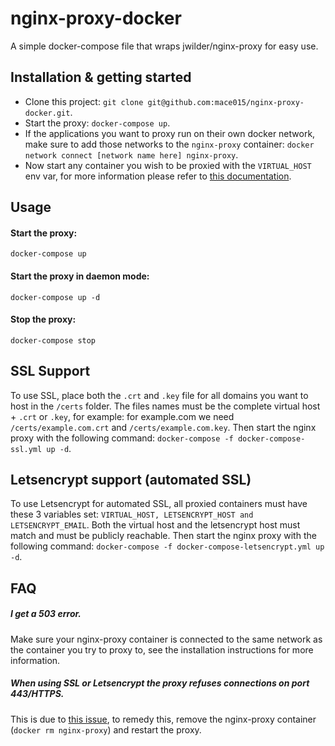 # nginx-proxy-docker
A simple docker-compose file that wraps jwilder/nginx-proxy for easy use.

## Installation & getting started

- Clone this project: `git clone git@github.com:mace015/nginx-proxy-docker.git`.
- Start the proxy: `docker-compose up`.
- If the applications you want to proxy run on their own docker network, make sure to add those networks to the `nginx-proxy` container: `docker network connect [network name here] nginx-proxy`.
- Now start any container you wish to be proxied with the `VIRTUAL_HOST` env var, for more information please refer to [this documentation](https://github.com/jwilder/nginx-proxy).

## Usage

#### Start the proxy:

`docker-compose up`

#### Start the proxy in daemon mode:

`docker-compose up -d`

#### Stop the proxy:

`docker-compose stop`

## SSL Support
To use SSL, place both the `.crt` and `.key` file for all domains you want to host in the `/certs` folder.
The files names must be the complete virtual host + `.crt` or `.key`, for example: for example.com we need `/certs/example.com.crt` and `/certs/example.com.key`.
Then start the nginx proxy with the following command: `docker-compose -f docker-compose-ssl.yml up -d`.

## Letsencrypt support (automated SSL)
To use Letsencrypt for automated SSL, all proxied containers must have these 3 variables set: `VIRTUAL_HOST, LETSENCRYPT_HOST and LETSENCRYPT_EMAIL`.
Both the virtual host and the letsencrypt host must match and must be publicly reachable.
Then start the nginx proxy with the following command: `docker-compose -f docker-compose-letsencrypt.yml up -d`.

## FAQ

##### I get a 503 error.
Make sure your nginx-proxy container is connected to the same network as the container you try to proxy to, see the installation instructions for more information.

##### When using SSL or Letsencrypt the proxy refuses connections on port 443/HTTPS.
This is due to [this issue](https://github.com/jwilder/nginx-proxy/issues/317), to remedy this, remove the nginx-proxy container (`docker rm nginx-proxy`) and restart the proxy.
